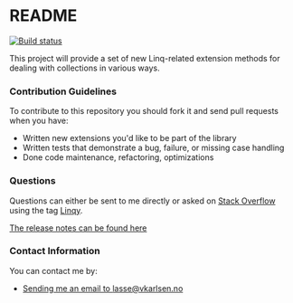 # README #

[![Build status](https://ci.appveyor.com/api/projects/status/l08mets8s4w1nu1n/branch/master?svg=true)](https://ci.appveyor.com/project/LasseVgstherKarlsen/linqy/branch/master)

This project will provide a set of new Linq-related extension methods for dealing with collections in various ways.

### Contribution Guidelines ###

To contribute to this repository you should fork it and send pull requests when you have:

* Written new extensions you'd like to be part of the library
* Written tests that demonstrate a bug, failure, or missing case handling
* Done code maintenance, refactoring, optimizations

### Questions ###

Questions can either be sent to me directly or asked on [Stack Overflow](http://www.stackoverflow.com) using
the tag [Linqy](http://stackoverflow.com/questions/tagged/linqy).

[The release notes can be found here](CHANGELOG.md)

### Contact Information ###

You can contact me by:

* [Sending me an email to lasse@vkarlsen.no](mailto:lasse@vkarlsen.no)